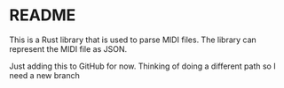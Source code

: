 # README

This is a Rust library that is used to parse MIDI files. The library can represent the MIDI file as JSON.

Just adding this to GitHub for now. Thinking of doing a different path so I need a new branch